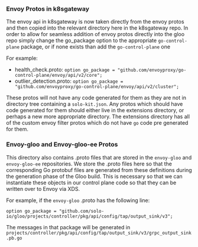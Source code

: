 ### Envoy Protos in k8sgateway

The envoy api in k8sgateway is now taken directly from the envoy protos and then copied into the relevant directory
here in the k8sgateway repo. In order to allow for seamless addition of envoy protos directly into the gloo repo simply
change the go_package option to the appropriate `go-control-plane` package, or if none exists than add the `go-control-plane` one

For example:
 * health_check.proto: `option go_package = "github.com/envoyproxy/go-control-plane/envoy/api/v2/core";`
 * outlier_detection.proto: `option go_package = "github.com/envoyproxy/go-control-plane/envoy/api/v2/cluster";`

These protos will not have any code generated for them as they are not in directory tree containing a `solo-kit.json`.
Any protos which should have code generated for them should either live in the extensions directory, or perhaps a new
more appropriate directory. The extensions directory has all of the custom envoy filter protos which do not have `go`
code pre generated for them.

### Envoy-gloo and Envoy-gloo-ee Protos

This directory also contains .proto files that are stored in the `envoy-gloo` and `envoy-gloo-ee` repositories. We store the
.proto files here so that the corresponding Go protobuf files are generated from these definitions during the generation phase of
the Gloo build. This is necessary so that we can instantiate these objects in our control plane code so that they can be written
over to Envoy via XDS.

For example, if the `envoy-gloo` .proto has the following line:

```
option go_package = "github.com/solo-io/gloo/projects/controller/pkg/api/config/tap/output_sink/v3";
```

The messages in that package will be generated in ` projects/controller/pkg/api/config/tap/output_sink/v3/grpc_output_sink.pb.go`
